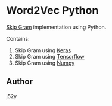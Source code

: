 Word2Vec Python
===============

[Skip Gram](http://arxiv.org/abs/1301.3781) implementation using Python.

Contains:

1. Skip Gram using [Keras](http://keras.io)
2. Skip Gram using [Tensorflow](http://www.tensorflow.org)
3. Skip Gram using [Numpy](http://www.numpy.org)

Author
-----
j52y 
